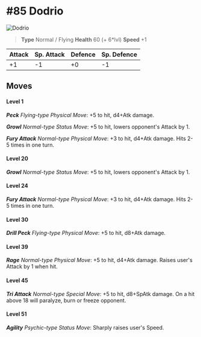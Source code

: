 # #85 Dodrio


![Dodrio](https://img.pokemondb.net/sprites/home/normal/1x/dodrio.png)

> **Type** Normal / Flying
> **Health** 60 (+ 6\*lvl)
> **Speed** +1

| Attack | Sp. Attack | Defence | Sp. Defence |
| ------ | ---------- | ------- | ----------- |
| +1 | -1 | +0 | -1 |

## Moves
#### Level 1

***Peck** Flying-type Physical Move*: +5 to hit, d4+Atk damage. 

***Growl** Normal-type Status Move*: +5 to hit, lowers opponent's Attack by 1.

***Fury Attack** Normal-type Physical Move*: +3 to hit, d4+Atk damage. Hits 2-5 times in one turn.
#### Level 20

***Growl** Normal-type Status Move*: +5 to hit, lowers opponent's Attack by 1.
#### Level 24

***Fury Attack** Normal-type Physical Move*: +3 to hit, d4+Atk damage. Hits 2-5 times in one turn.
#### Level 30

***Drill Peck** Flying-type Physical Move*: +5 to hit, d8+Atk damage. 
#### Level 39

***Rage** Normal-type Physical Move*: +5 to hit, d4+Atk damage. Raises user's Attack by 1 when hit.
#### Level 45

***Tri Attack** Normal-type Special Move*: +5 to hit, d8+SpAtk damage. On a hit above 18 will paralyze, burn or freeze opponent.
#### Level 51

***Agility** Psychic-type Status Move*: Sharply raises user's Speed.


